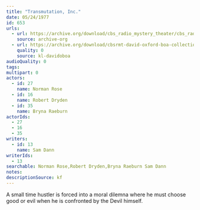 ```yaml
---
title: "Transmutation, Inc."
date: 05/24/1977
id: 653
urls: 
  - url: https://archive.org/download/cbs_radio_mystery_theater/cbs_radio_mystery_theater-0651-0700.zip/cbs_radio_mystery_theater-0651-0700%2Fcbsrmt_0653_transmutation_inc.mp3
    source: archive-org
  - url: https://archive.org/download/cbsrmt-david-oxford-boa-collection/CBSRMT-770524-0653-Transmutations,-Inc-(128-48)_WBBM-JE-{BoA}.mp3
    quality: 0
    source: kl-davidoboa
audioQuality: 0
tags: 
multipart: 0
actors:  
  - id: 27
    name: Norman Rose  
  - id: 16
    name: Robert Dryden  
  - id: 35
    name: Bryna Raeburn
actorIds:  
  - 27  
  - 16  
  - 35
writers:  
  - id: 13
    name: Sam Dann
writerIds:  
  - 13
searchable: Norman Rose,Robert Dryden,Bryna Raeburn Sam Dann
notes: 
descriptionSource: kf
---
```

A small time hustler is forced into a moral dilemna where he must choose good or evil when he is confronted by the Devil himself.